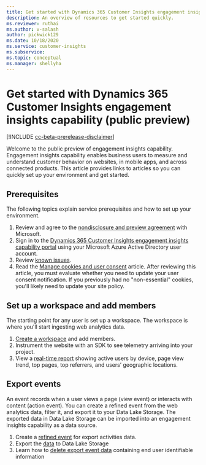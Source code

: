 ```yaml
---
title: Get started with Dynamics 365 Customer Insights engagement insights capability (public preview)
description: An overview of resources to get started quickly. 
ms.reviewer: ruthai
ms.author: v-salash
author: pickwick129
ms.date: 10/18/2020
ms.service: customer-insights
ms.subservice: 
ms.topic: conceptual
ms.manager: shellyha
---
```


# Get started with Dynamics 365 Customer Insights engagement insights capability (public preview)

[!INCLUDE [cc-beta-prerelease-disclaimer](includes/cc-beta-prerelease-disclaimer.md)]

Welcome to the public preview of engagement insights capability. Engagement insights capability enables business users to measure and understand customer behavior on websites, in mobile apps, and across connected products. This article  provides links to articles so you can quickly set up your environment and get started.

## Prerequisites
The following topics explain service prerequisites and how to set up your environment.

1. Review and agree to the [nondisclosure and preview agreement](preview-terms-of-service.md) with Microsoft.  
2. Sign in to the [Dynamics 365 Customer Insights engagement insights capability portal](https://pi.dynamics.com) using your Microsoft Azure Active Directory user account.
4. Review [known issues](known-issues.md).
1. Read the [Manage cookies and user consent](user-consent-storage.md) article. After reviewing this article, you must evaluate whether you need to update your user consent notification. If you previously had no "non-essential" cookies, you'll likely need to update your site policy.

## Set up a workspace and add members
The starting point for any user is set up a workspace. The workspace is where you'll start ingesting web analytics data.

1. [Create a workspace](create-workspace.md) and add members.
1. Instrument the website with an SDK to see telemetry arriving into your project.
1. View a [real-time report](view-reports.md) showing active users by device, page view trend, top pages, top referrers, and users’ geographic locations.
	
## Export events
An event records when a user views a page (view event) or interacts with content (action event). You can create a refined event from the web analytics data, filter it, and export it to your Data Lake Storage. The exported data in Data Lake Storage can be imported into an engagement insights capability as a data source.

1. Create a [refined event](create-modify-refined-events.md) for export activities data.
2. Export the [data](export-events.md) to Data Lake Storage
3. Learn how to [delete export event data](delete-export-EUII-data.md) containing end user identifiable information
  
